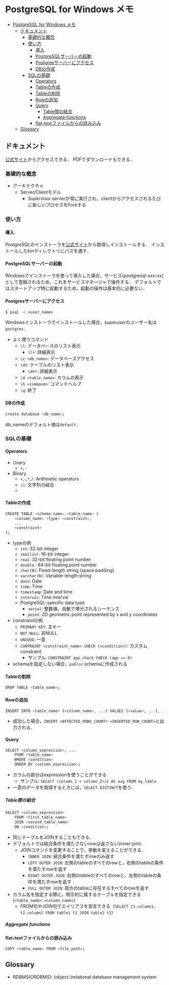 # PostgreSQL for Windows メモ

- [PostgreSQL for Windows メモ](#postgresql-for-windows-メモ)
  - [ドキュメント](#ドキュメント)
    - [基礎的な概念](#基礎的な概念)
    - [使い方](#使い方)
      - [導入](#導入)
      - [PostgreSQLサーバーの起動](#postgresqlサーバーの起動)
      - [Postgresサーバーにアクセス](#postgresサーバーにアクセス)
      - [DBの作成](#dbの作成)
    - [SQLの基礎](#sqlの基礎)
      - [Operators](#operators)
      - [Tableの作成](#tableの作成)
      - [Tableの削除](#tableの削除)
      - [Rowの追加](#rowの追加)
      - [Query](#query)
        - [Table間の結合](#table間の結合)
        - [Aggregate functions](#aggregate-functions)
      - [flat-textファイルからの読み込み](#flat-textファイルからの読み込み)
  - [Glossary](#glossary)


## ドキュメント
[公式サイト](https://www.postgresql.org/docs/)からアクセスできる．
PDFでダウンロードもできる．

### 基礎的な概念
- アーキテクチャ
    - Server/Clientモデル
        - Supervisor serverが常に実行され，clientからアクセスされるたびに新しいプロセスをForkする

### 使い方
#### 導入
PostgreSQLのインストーラを[公式サイト](https://www.postgresql.org/download/)から取得しインストールする．
インストールしたbinディレクトリにパスを通す．

#### PostgreSQLサーバーの起動
Windowsでインストーラを使って導入した場合，サービス(postgresql-xxx-xx)として登録されるため，これをサービスマネージャで操作する．
デフォルトではスタートアップ時に起動するため，起動の操作は基本的に必要ない．

#### Postgresサーバーにアクセス
```cmd
$ psql -U <user_name>
```
Windowsインストーラでインストールした場合，superuserのユーザー名は`postgres`．

- よく使うコマンド
    - `\l`: データベースのリスト表示
      - `\l+`: 詳細表示
    - `\c <db_name>`: データベースアクセス
    - `\dt`: テーブルのリスト表示
      - `\dt+`: 詳細表示
    - `\d <table_name>`: カラムの表示
    - `\h <command>`: コマンドヘルプ
    - `\q`: 終了

#### DBの作成
```bash
create database <db_name>;
```
db_nameのデフォルト値は`default`．

### SQLの基礎
#### Operators
- Unary
  - `+`, `-`
- Binary
  - `+`,`-`,`*`,`/`: Arithmetic operators
  - `||`: 文字列の結合
  - 
#### Tableの作成
```bash
CREATE TABLE <schema_name>.<table_name> (
    <column_name> <type> <constraint>,
    ...
    <constraint>
);
```
- typeの例
  - `int`: 32-bit integer
  - `smallint`: 16-bit integer
  - `real`: 32-bit floating point number
  - `double` : 64-bit floating point number
  - `char(N)`: Fixed-length string (space padding)
  - `varchar(N)`: Variable-length string
  - `date`: Date
  - `time`: Time
  - `timestamp`: Date and time
  - `interval`: Time interval
  - PostgreSQL-specific data type
    - `serial`: 整数値，自動で増分されるシーケンス
    - `point`: 2D geometric point represented by x and y coordinates
- constraintの例
  - `PRIMARY KEY`: 主キー
  - `NOT NULL`: 非NULL
  - `UNIQUE`: 一意
  - `CONTRAINT <constraint_name> CHECK (<condition>)`: カスタムconstraint
    - サンプル: `CONSTRAINT age_check CHECK (age >= 0)`
- schemaを指定しない場合，`public` schemaに作成される

#### Tableの削除
```bash
DROP TABLE <table_name>;
```

#### Rowの追加
```bash
INSERT INTO <table_name> (<column_name>, ...) VALUES (<value>, ...), ...;
```
- 成功した場合，`INSERT <AFFECTED_ROWS_COUNT> <INSERTED_ROW_COUNT>`と出力される．

#### Query
```bash
SELECT <column_expresiion>, ... 
    FROM <table_name> 
    WHERE <condition> 
    ORDER BY <column_expresiion>;
```
- カラムの部分はexpressionを使うことができる
  - サンプル: `SELECT (column_1 + column_2)/2 AS avg FROM my_table`
- 一意のデータを取得するときには，`SELECT DISTINCT`を使う．

##### Table間の結合
```bash
SELECT <column_expression> 
    FROM <first_table_name>
    JOIN <second_table_name>
    ON <condition>;
```
- 同じテーブルをJOINすることもできる．
- デフォルトでは結合条件を満たさないrowは返さない(inner join)．
  - JOINコマンドを変更することで，挙動を変えることができる．
    - `INNER JOIN`: 結合条件を満たすrowのみ返す
    - `LEFT OUTER JOIN`: 左側のtableのすべてのrowと，右側のtableの条件を満たすrowを返す
    - `RIGHT OUTER JOIN`: 右側のtableのすべてのrowと，左側のtableの条件を満たすrowを返す
    - `FULL OUTER JOIN`: 両方のtableに存在するすべてのrowを返す
- カラム名を指定する際に，明示的に属するテーブルを指定できる(`<table_name>.<column_name>`)
  - FROM句やJOIN句でエイリアスを宣言できる（`SELECT t1.column1, t2.column2 FROM table1 t1 JOIN table2 t2`）

##### Aggregate functions


#### flat-textファイルからの読み込み
```bash
COPY <table_name> FROM <file_path>;
```

## Glossary
- RDBMS(ORDBMS): (object-)relational database management system

